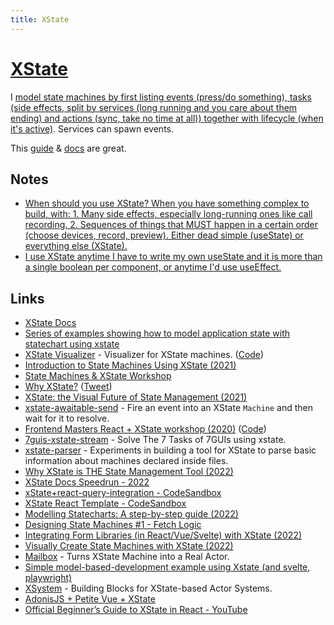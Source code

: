```yaml
---
title: XState
---
```


# [XState](https://xstate.js.org/)

I [model state machines by first listing events (press/do something), tasks (side effects, split by services (long running and you care about them ending) and actions (sync, take no time at all)) together with lifecycle (when it's active)](https://www.youtube.com/watch?v=wykDyFwr8Lk). Services can spawn events.

This [guide](https://www.youtube.com/playlist?list=PLvWgkXBB3dd4ocSi17y1JmMmz7S5cV8vI) & [docs](https://xstate.js.org/docs/guides/start.html) are great.

## Notes

- [When should you use XState? When you have something complex to build, with: 1. Many side effects, especially long-running ones like call recording. 2. Sequences of things that MUST happen in a certain order (choose devices, record, preview). Either dead simple (useState) or everything else (XState).](https://twitter.com/mpocock1/status/1451486390911373314)
- [I use XState anytime I have to write my own useState and it is more than a single boolean per component, or anytime I'd use useEffect.](https://twitter.com/triangulo_dev/status/1451533181329547304)

## Links

- [XState Docs](https://xstate.js.org/docs/)
- [Series of examples showing how to model application state with statechart using xstate](https://github.com/coodoo/xstate-examples)
- [XState Visualizer](https://stately.ai/viz) - Visualizer for XState machines. ([Code](https://github.com/statelyai/xstate-viz))
- [Introduction to State Machines Using XState (2021)](https://egghead.io/courses/introduction-to-state-machines-using-xstate)
- [State Machines & XState Workshop](https://github.com/davidkpiano/frontend-masters-xstate-v2)
- [Why XState?](https://kentcdodds.com/calls/01/29/why-x-state) ([Tweet](https://twitter.com/mpocock1/status/1451486390911373314))
- [XState: the Visual Future of State Management (2021)](https://www.youtube.com/watch?v=4Mue0Qr_apE)
- [xstate-awaitable-send](https://github.com/sebinsua/xstate-awaitable-send) - Fire an event into an XState `Machine` and then wait for it to resolve.
- [Frontend Masters React + XState workshop (2020)](https://frontendmasters.com/workshops/xstate-react/) ([Code](https://github.com/davidkpiano/frontend-masters-react-workshop))
- [7guis-xstate-stream](https://github.com/with-heart/7guis-xstate-stream) - Solve The 7 Tasks of 7GUIs using xstate.
- [xstate-parser](https://github.com/statelyai/xstate-parser) - Experiments in building a tool for XState to parse basic information about machines declared inside files.
- [Why XState is THE State Management Tool (2022)](https://clevertech.biz/insights/why-x-state-is-the-state-management-tool)
- [XState Docs Speedrun - 2022](https://www.youtube.com/watch?v=2eurRx-tR-I)
- [xState+react-query-integration - CodeSandbox](https://codesandbox.io/s/u53ey)
- [XState React Template - CodeSandbox](https://codesandbox.io/s/xstate-react-template-3t2tg?file=/src/index.js)
- [Modelling Statecharts: A step-by-step guide (2022)](https://www.youtube.com/watch?v=wykDyFwr8Lk)
- [Designing State Machines #1 - Fetch Logic](https://www.youtube.com/watch?v=Km8QGtRr1z8)
- [Integrating Form Libraries (in React/Vue/Svelte) with XState (2022)](https://www.youtube.com/watch?v=Y5ZoVXjLqLA)
- [Visually Create State Machines with XState (2022)](https://www.learnwithjason.dev/visually-create-state-machines)
- [Mailbox](https://github.com/huan/mailbox) - Turns XState Machine into a Real Actor.
- [Simple model-based-development example using Xstate (and svelte, playwright)](https://github.com/DavKato/model-based-development)
- [XSystem](https://github.com/christoph-fricke/xsystem) - Building Blocks for XState-based Actor Systems.
- [AdonisJS + Petite Vue + XState](https://github.com/Devessier/adonisjs-petitevue-xstate)
- [Official Beginner’s Guide to XState in React - YouTube](https://www.youtube.com/playlist?list=PLvWgkXBB3dd4ocSi17y1JmMmz7S5cV8vI)